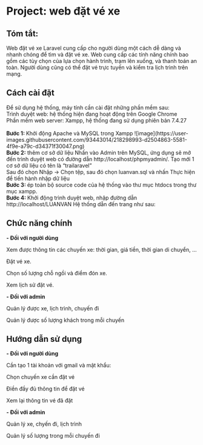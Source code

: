  <h1>Project: web đặt vé xe</h1>
        <h2>Tóm tắt:</h2>
        Web đặt vé xe Laravel cung cấp cho người dùng một cách dễ dàng và nhanh
        chóng để tìm và đặt vé xe. Web cung cấp các tính năng chính bao gồm các
        tùy chọn của lựa chọn hành trình, trạm lên xuống, và thanh toán an toàn.
        Người dùng cũng có thể đặt vé trực tuyến và kiểm tra lịch trình trên
        mạng.
        <h2>Cách cài đặt</h2>
        <p>
            Để sử dụng hệ thống, máy tính cần cài đặt những phần mềm sau:<br />
            Trình duyệt web: hệ thống hiện đang hoạt động trên Google Chrome<br />
            Phần mềm web server: Xampp, hệ thống đang sử dụng phiên bản
            7.4.27<br />
            <br />
            <strong>Bước 1: </strong> Khởi động Apache và MySQL trong Xampp
            ![image](https://user-images.githubusercontent.com/93443014/218298993-d2504863-5581-4f9e-a79c-d34371f30047.png)
            <br />
            <strong> Bước 2:</strong> thêm cơ sở dữ liệu Nhấn vào Admin trên
            MySQL, ứng dụng sẽ mở đến trình duyệt web có đường dẫn
            http://localhost/phpmyadmin/. Tạo mới 1 cơ sở dữ liệu có tên là
            “trailaravel”<br />
            Sau đó chọn Nhập → Chọn tệp, sau đó chọn luanvan.sql và nhấn Thực
            hiện để tiến hành nhập dữ liệu<br />
            <strong>Bước 3: </strong>ép toàn bộ source code của hệ thống vào thư
            mục htdocs trong thư mục xampp.<br />
            <strong>Bước 4: </strong> Khởi động trình duyệt web, nhập đường dẫn
            http://localhost/LUANVAN Hệ thống dẫn đến trang như sau:
        </p>
        <h2>Chức năng chính</h2>
        <p><strong> - Đối với người dùng</strong></p>
        <p>
            Xem được thông tin các chuyến xe: thời gian, giá tiền, thời gian di
            chuyển, ...
        </p>
        <p>Đặt vé xe.</p>
        <p>Chọn số lượng chỗ ngồi và điểm đón xe.</p>
        <p>Xem lịch sử đặt vé.</p>
        <p><strong>- Đối với admin</strong></p>
        <p>Quản lý được xe, lịch trình, chuyến đi</p>
        <p>Quản lý được số lượng khách trong mỗi chuyến</p>
        <h2>Hướng dẫn sử dụng</h2>
        <p><strong> - Đối với người dùng</strong></p>
        <p>Cần tạo 1 tài khoản với gmail và mật khẩu:</p>
        <p>Chọn chuyến xe cần đặt vé</p>
        <p>Điền đầy đủ thông tin để đặt vé</p>
        <p>Xem lại thông tin vé đã đặt</p>
        <p><strong>- Đối với admin</strong></p>
        <p>Quản lý xe, chyến đi, lịch trình</p>
        <p>Quản lý số lượng trong mỗi chuyến đi</p>
